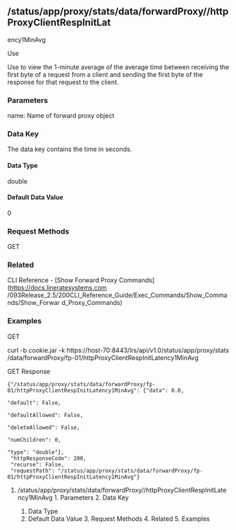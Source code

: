 ## /status/app/proxy/stats/data/forwardProxy/<name>/httpProxyClientRespInitLat
ency1MinAvg

Use

Use to view the 1-minute average of the average time between receiving the
first byte of a request from a client and sending the first byte of the
response for that request to the client.

### Parameters

name: Name of forward proxy object

### Data Key

The data key contains the time in seconds.

#### Data Type

double

#### Default Data Value

0

### Request Methods

GET

### Related

CLI Reference - [Show Forward Proxy Commands](https://docs.lineratesystems.com
/093Release_2.5/200CLI_Reference_Guide/Exec_Commands/Show_Commands/Show_Forwar
d_Proxy_Commands)

### Examples

GET

curl -b cookie.jar -k https://host-70:8443/lrs/api/v1.0/status/app/proxy/stats
/data/forwardProxy/fp-01/httpProxyClientRespInitLatency1MinAvg

GET Response

    
    {"/status/app/proxy/stats/data/forwardProxy/fp-01/httpProxyClientRespInitLatency1MinAvg": {"data": 0.0,
                                                                                                "default": False,
                                                                                                "defaultAllowed": False,
                                                                                                "deleteAllowed": False,
                                                                                                "numChildren": 0,
                                                                                                "type": "double"},
     "httpResponseCode": 200,
     "recurse": False,
     "requestPath": "/status/app/proxy/stats/data/forwardProxy/fp-01/httpProxyClientRespInitLatency1MinAvg"}
    

  1. /status/app/proxy/stats/data/forwardProxy/<name>/httpProxyClientRespInitLatency1MinAvg
    1. Parameters
    2. Data Key
      1. Data Type
      2. Default Data Value
    3. Request Methods
    4. Related
    5. Examples

